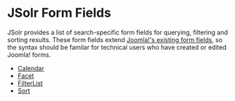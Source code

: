 # JSolr Form Fields

JSolr provides a list of search-specific form fields for querying, filtering and sorting results. These form fields extend [Joomla!'s existing form fields](https://docs.joomla.org/Form_field), so the syntax should be familar for technical users who have created or edited Joomla! forms.

* [Calendar](/calendartool.md)
* [Facet](/facets.md)
* [FilterList](/filterlist.md)
* [Sort](/sort.md)



